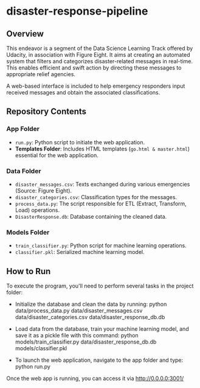 # disaster-response-pipeline

## Overview
This endeavor is a segment of the Data Science Learning Track offered by Udacity, in association with Figure Eight. It aims at creating an automated system that filters and categorizes disaster-related messages in real-time. This enables efficient and swift action by directing these messages to appropriate relief agencies.

A web-based interface is included to help emergency responders input received messages and obtain the associated classifications.

## Repository Contents

### App Folder
- `run.py`: Python script to initiate the web application.
- **Templates Folder**: Includes HTML templates (`go.html & master.html`) essential for the web application.

### Data Folder
- `disaster_messages.csv`: Texts exchanged during various emergencies (Source: Figure Eight).
- `disaster_categories.csv`: Classification types for the messages.
- `process_data.py`: The script responsible for ETL (Extract, Transform, Load) operations.
- `DisasterResponse.db`: Database containing the cleaned data.

### Models Folder
- `train_classifier.py`: Python script for machine learning operations.
- `classifier.pkl`: Serialized machine learning model.

## How to Run

To execute the program, you'll need to perform several tasks in the project folder:

- Initialize the database and clean the data by running:
python data/process_data.py data/disaster_messages.csv data/disaster_categories.csv data/disaster_response_db.db

- Load data from the database, train your machine learning model, and save it as a pickle file with this command:
python models/train_classifier.py data/disaster_response_db.db models/classifier.pkl

- To launch the web application, navigate to the app folder and type:
python run.py

Once the web app is running, you can access it via http://0.0.0.0:3001/
